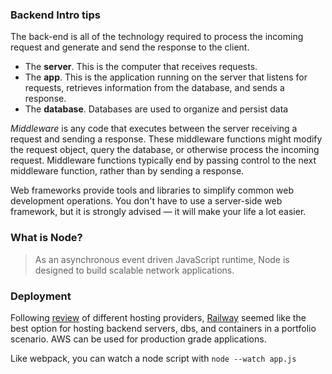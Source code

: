 ### Backend Intro tips
The back-end is all of the technology required to process the incoming request and generate and send the response to the client.
- The **server**. This is the computer that receives requests.
- The **app**. This is the application running on the server that listens for requests, retrieves information from the database, and sends a response.
- The **database**. Databases are used to organize and persist data

*Middleware* is any code that executes between the server receiving a request and sending a response. These middleware functions might modify the request object, 
query the database, or otherwise process the incoming request. Middleware functions typically end by passing control to the next middleware function, rather 
than by sending a response. <br>

Web frameworks provide tools and libraries to simplify common web development operations. You don't have to use a server-side web framework, but it is strongly 
advised — it will make your life a lot easier.

### What is Node?
> As an asynchronous event driven JavaScript runtime, Node is designed to build scalable network applications.

### Deployment
Following [review](https://www.youtube.com/watch?v=prjMJtXCR-g) of different hosting providers, [Railway](https://railway.com/) seemed like the best option for 
hosting backend servers, dbs, and containers in a portfolio scenario. AWS can be used for production grade applications.
<br>

Like webpack, you can watch a node script with `node --watch app.js`